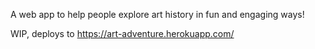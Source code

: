 A web app to help people explore art history in fun and engaging ways!

WIP, deploys to https://art-adventure.herokuapp.com/
